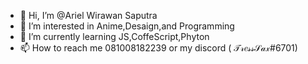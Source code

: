 - 👋 Hi, I’m @Ariel Wirawan Saputra
- 👀 I’m interested in Anime,Desaign,and Programming
- 🌱 I’m currently learning JS,CoffeScript,Phyton
- 📫 How to reach me 081008182239 or my discord ( 𝒯𝓇𝑒𝓈𝓈𝒮𝒶𝓍#6701)

<!---
TressSax/TressSax is a ✨ special ✨ repository because its `README.md` (this file) appears on your GitHub profile.
You can click the Preview link to take a look at your changes.
--->
